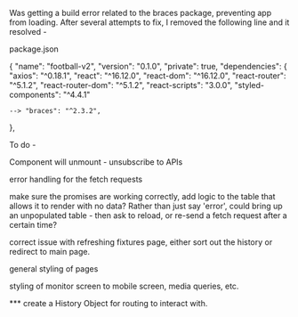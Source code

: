 Was getting a build error related to the braces package, preventing app from loading. After several attempts to fix, I removed the following line and it resolved -

package.json

{
  "name": "football-v2",
  "version": "0.1.0",
  "private": true,
  "dependencies": {
    "axios": "^0.18.1",
    "react": "^16.12.0",
    "react-dom": "^16.12.0",
    "react-router": "^5.1.2",
    "react-router-dom": "^5.1.2",
    "react-scripts": "3.0.0",
    "styled-components": "^4.4.1"

    --> "braces": "^2.3.2",

  },


To do -

Component will unmount - unsubscribe to APIs
  
error handling for the fetch requests
  
make sure the promises are working correctly, add logic to the table that allows it to render with no data? Rather than just say 'error', could bring up an unpopulated table - then ask to reload, or re-send a fetch request after a certain time?

correct issue with refreshing fixtures page, either sort out the history or redirect to main page.

general styling of pages

styling of monitor screen to mobile screen, media queries, etc.




*** create a History Object for routing to interact with.